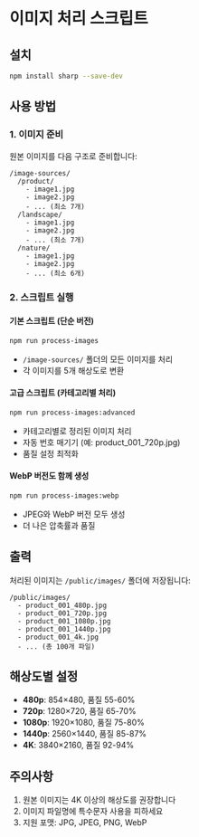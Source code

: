 # 이미지 처리 스크립트

## 설치

```bash
npm install sharp --save-dev
```

## 사용 방법

### 1. 이미지 준비

원본 이미지를 다음 구조로 준비합니다:

```
/image-sources/
  /product/
    - image1.jpg
    - image2.jpg
    - ... (최소 7개)
  /landscape/
    - image1.jpg
    - image2.jpg
    - ... (최소 7개)
  /nature/
    - image1.jpg
    - image2.jpg
    - ... (최소 6개)
```

### 2. 스크립트 실행

#### 기본 스크립트 (단순 버전)
```bash
npm run process-images
```
- `/image-sources/` 폴더의 모든 이미지를 처리
- 각 이미지를 5개 해상도로 변환

#### 고급 스크립트 (카테고리별 처리)
```bash
npm run process-images:advanced
```
- 카테고리별로 정리된 이미지 처리
- 자동 번호 매기기 (예: product_001_720p.jpg)
- 품질 설정 최적화

#### WebP 버전도 함께 생성
```bash
npm run process-images:webp
```
- JPEG와 WebP 버전 모두 생성
- 더 나은 압축률과 품질

## 출력

처리된 이미지는 `/public/images/` 폴더에 저장됩니다:

```
/public/images/
  - product_001_480p.jpg
  - product_001_720p.jpg
  - product_001_1080p.jpg
  - product_001_1440p.jpg
  - product_001_4k.jpg
  - ... (총 100개 파일)
```

## 해상도별 설정

- **480p**: 854×480, 품질 55-60%
- **720p**: 1280×720, 품질 65-70%
- **1080p**: 1920×1080, 품질 75-80%
- **1440p**: 2560×1440, 품질 85-87%
- **4K**: 3840×2160, 품질 92-94%

## 주의사항

1. 원본 이미지는 4K 이상의 해상도를 권장합니다
2. 이미지 파일명에 특수문자 사용을 피하세요
3. 지원 포맷: JPG, JPEG, PNG, WebP